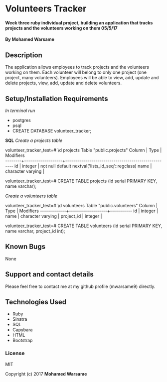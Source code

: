  # Volunteers Tracker

 #### Week three ruby individual project, building an application that tracks projects and the volunteers working on them 05/5/17

 #### By Mohamed Warsame

 ## Description

 The application allows employees to track projects and the volunteers working on them. Each volunteer will belong to only one project (one project, many volunteers). Employees will be able to view, add, update and delete projects, view, add, update and delete volunteers.

 ## Setup/Installation Requirements
 *In terminal run*
 * postgres
 * psql
 * CREATE DATABASE volunteer_tracker;

 **SQL**
 *Create a projects table*

 volunteer_tracker_test=# \d projects
 Table "public.projects"
 Column |       Type        |                     Modifiers                      
 --------+-------------------+----------------------------------------------------
 id     | integer           | not null default nextval('lists_id_seq'::regclass)
 name   | character varying |

 volunteer_tracker_test=# CREATE TABLE projects (id serial PRIMARY KEY, name varchar);


 *Create a volunteers table*

 volunteer_tracker_test=# \d volunteers
             Table "public.volunteers"
    Column    |       Type        | Modifiers
 -------------+-------------------+-----------
  id          | integer           |
  name        | character varying |
  project_id  | integer           |

  volunteer_tracker_test=# CREATE TABLE volunteers (id serial PRIMARY KEY, name varchar, project_id int);

 ## Known Bugs

 None

 ## Support and contact details

 Please feel free to contact me at my github profile (mwarsame9) directly.

 ## Technologies Used

 * Ruby
 * Sinatra
 * SQL
 * Capybara
 * HTML
 * Bootstrap


 ### License

 MIT

 Copyright (c) 2017 **Mohamed Warsame**
